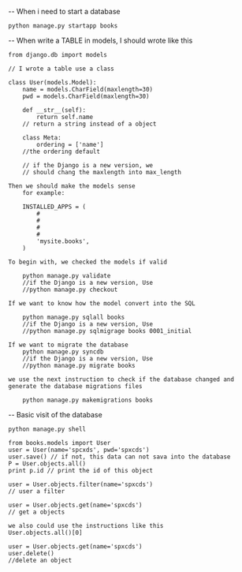 -- When i need to start a database
    
    python manage.py startapp books


-- When write a TABLE in models, I should wrote like this
    
    from django.db import models

    // I wrote a table use a class

    class User(models.Model):
        name = models.CharField(maxlength=30)
        pwd = models.CharField(maxlength=30)

        def __str__(self):
            return self.name
        // return a string instead of a object

        class Meta:
            ordering = ['name']
        //the ordering default

        // if the Django is a new version, we 
        // should chang the maxlength into max_length

    Then we should make the models sense
        for example:

        INSTALLED_APPS = (
            #
            #
            #
            #
            'mysite.books',
        )
    
    To begin with, we checked the models if valid

        python manage.py validate
        //if the Django is a new version, Use
        //python manage.py checkout

    If we want to know how the model convert into the SQL

        python manage.py sqlall books
        //if the Django is a new version, Use
        //python manage.py sqlmigrage books 0001_initial

    If we want to migrate the database
        python manage.py syncdb
        //if the Django is a new version, Use
        //python manage.py migrate books

    we use the next instruction to check if the database changed and
    generate the database migrations files

        python manage.py makemigrations books

-- Basic visit of the database

    python manage.py shell
    
    from books.models import User
    user = User(name='spcxds', pwd='spxcds')
    user.save() // if not, this data can not sava into the database
    P = User.objects.all()
    print p.id // print the id of this object

    user = User.objects.filter(name='spxcds')
    // user a filter

    user = User.objects.get(name='spxcds')
    // get a objects

    we also could use the instructions like this
    User.objects.all()[0]

    user = User.objects.get(name='spxcds')
    user.delete() 
    //delete an object



